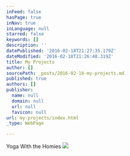 ```yaml
---
inFeed: false
hasPage: true
inNav: true
inLanguage: null
starred: false
keywords: []
description: ''
datePublished: '2016-02-18T21:27:35.179Z'
dateModified: '2016-02-18T21:26:48.319Z'
title: My Projects
author: []
sourcePath: _posts/2016-02-18-my-projects.md
published: true
authors: []
publisher:
  name: null
  domain: null
  url: null
  favicon: null
url: my-projects/index.html
_type: WebPage

---
```

Yoga With the Homies
![](https://the-grid-user-content.s3-us-west-2.amazonaws.com/fb83a3eb-6ac3-4e6e-a3f4-eb5b6d4fca85.jpg)
